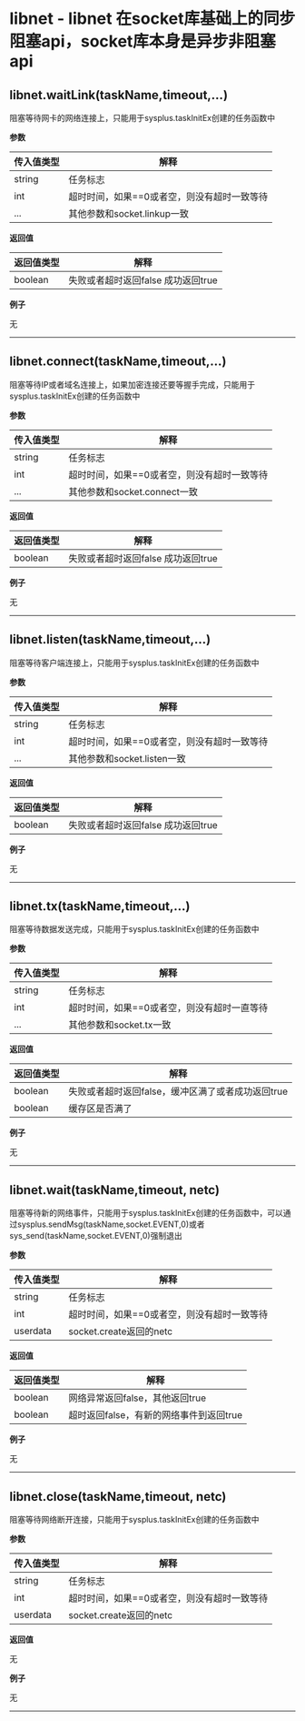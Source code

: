# libnet - libnet 在socket库基础上的同步阻塞api，socket库本身是异步非阻塞api

## libnet.waitLink(taskName,timeout,...)

阻塞等待网卡的网络连接上，只能用于sysplus.taskInitEx创建的任务函数中

**参数**

|传入值类型|解释|
|-|-|
|string|任务标志|
|int|超时时间，如果==0或者空，则没有超时一致等待|
|...|其他参数和socket.linkup一致|

**返回值**

|返回值类型|解释|
|-|-|
|boolean|失败或者超时返回false 成功返回true|

**例子**

无

---

## libnet.connect(taskName,timeout,...)

阻塞等待IP或者域名连接上，如果加密连接还要等握手完成，只能用于sysplus.taskInitEx创建的任务函数中

**参数**

|传入值类型|解释|
|-|-|
|string|任务标志|
|int|超时时间，如果==0或者空，则没有超时一致等待|
|...|其他参数和socket.connect一致|

**返回值**

|返回值类型|解释|
|-|-|
|boolean|失败或者超时返回false 成功返回true|

**例子**

无

---

## libnet.listen(taskName,timeout,...)

阻塞等待客户端连接上，只能用于sysplus.taskInitEx创建的任务函数中

**参数**

|传入值类型|解释|
|-|-|
|string|任务标志|
|int|超时时间，如果==0或者空，则没有超时一致等待|
|...|其他参数和socket.listen一致|

**返回值**

|返回值类型|解释|
|-|-|
|boolean|失败或者超时返回false 成功返回true|

**例子**

无

---

## libnet.tx(taskName,timeout,...)

阻塞等待数据发送完成，只能用于sysplus.taskInitEx创建的任务函数中

**参数**

|传入值类型|解释|
|-|-|
|string|任务标志|
|int|超时时间，如果==0或者空，则没有超时一直等待|
|...|其他参数和socket.tx一致|

**返回值**

|返回值类型|解释|
|-|-|
|boolean|失败或者超时返回false，缓冲区满了或者成功返回true|
|boolean|缓存区是否满了|

**例子**

无

---

## libnet.wait(taskName,timeout, netc)

阻塞等待新的网络事件，只能用于sysplus.taskInitEx创建的任务函数中，可以通过sysplus.sendMsg(taskName,socket.EVENT,0)或者sys_send(taskName,socket.EVENT,0)强制退出

**参数**

|传入值类型|解释|
|-|-|
|string|任务标志|
|int|超时时间，如果==0或者空，则没有超时一致等待|
|userdata|socket.create返回的netc|

**返回值**

|返回值类型|解释|
|-|-|
|boolean|网络异常返回false，其他返回true|
|boolean|超时返回false，有新的网络事件到返回true|

**例子**

无

---

## libnet.close(taskName,timeout, netc)

阻塞等待网络断开连接，只能用于sysplus.taskInitEx创建的任务函数中

**参数**

|传入值类型|解释|
|-|-|
|string|任务标志|
|int|超时时间，如果==0或者空，则没有超时一致等待|
|userdata|socket.create返回的netc|

**返回值**

无

**例子**

无

---

